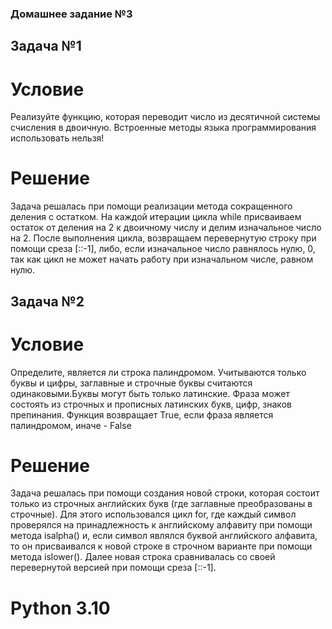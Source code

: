 ### Домашнее задание №3

## Задача №1

# Условие
Реализуйте функцию, которая переводит число из десятичной системы счисления
в двоичную. Встроенные методы языка программирования использовать
нельзя!

# Решение
Задача решалась при помощи реализации метода сокращенного деления с остатком.
На каждой итерации цикла while присваиваем остаток от деления на 2 к двоичному числу и делим изначальное число на 2.
После выполнения цикла, возвращаем перевернутую строку при помощи среза [::-1], либо, если изначальное число равнялось нулю, 0,
так как цикл не может начать работу при изначальном числе, равном нулю.

## Задача №2

# Условие
Определите, является ли строка палиндромом. Учитываются только буквы и
цифры, заглавные и строчные буквы считаются одинаковыми.Буквы могут быть
только латинские. Фраза может состоять из строчных и прописных латинских букв,
цифр, знаков препинания.
Функция возвращает True, если фраза является палиндромом, иначе - False

# Решение
Задача решалась при помощи создания новой строки, которая состоит только из строчных английских букв (где заглавные преобразованы в строчные).
Для этого использовался цикл for, где каждый символ проверялся на принадлежность к английскому алфавиту при помощи метода isalpha() и, если символ
являлся буквой английского алфавита, то он присваивался к новой строке в строчном варианте при помощи метода islower().
Далее новая строка сравнивалась со своей перевернутой версией при помощи среза [::-1].

# Python 3.10
